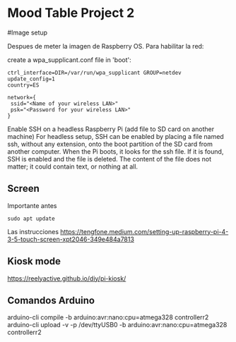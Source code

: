 # Mood Table Project 2

#Image setup

Despues de meter la imagen de Raspberry OS. Para habilitar la red:

create a wpa_supplicant.conf file in 'boot':
```
ctrl_interface=DIR=/var/run/wpa_supplicant GROUP=netdev
update_config=1
country=ES

network={
 ssid="<Name of your wireless LAN>"
 psk="<Password for your wireless LAN>"
}
```

Enable SSH on a headless Raspberry Pi (add file to SD card on another machine)
   For headless setup, SSH can be enabled by placing a file named ssh, without any extension, onto the boot partition of the SD card from another computer. When the Pi boots, it looks for the ssh file. If it is found, SSH is enabled and the file is deleted. The content of the file does not matter; it could contain text, or nothing at all.

## Screen

Importante antes
```
sudo apt update
```
 Las instrucciones
 https://tengfone.medium.com/setting-up-raspberry-pi-4-3-5-touch-screen-xpt2046-349e484a7813
 
## Kiosk mode
https://reelyactive.github.io/diy/pi-kiosk/

## Comandos Arduino
arduino-cli compile -b arduino:avr:nano:cpu=atmega328 controllerr2
arduino-cli upload -v -p /dev/ttyUSB0 -b arduino:avr:nano:cpu=atmega328 controllerr2
